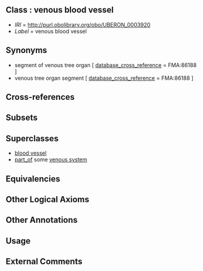 
## Class : venous blood vessel

 * *IRI* = http://purl.obolibrary.org/obo/UBERON_0003920
 * *Label* = venous blood vessel

## Synonyms

 * segment of venous tree organ [ [database_cross_reference](../../ef/oboInOwl#hasDbXref.md) = FMA:86188 ]
 * venous tree organ segment [ [database_cross_reference](../../ef/oboInOwl#hasDbXref.md) = FMA:86188 ]

## Cross-references


## Subsets


## Superclasses

 * [blood vessel](../../UBERON/81/UBERON_0001981.md)
 * [part_of](../../BFO/50/BFO_0000050.md) some [venous system](../../UBERON/82/UBERON_0004582.md)

## Equivalencies


## Other Logical Axioms


## Other Annotations


## Usage


## External Comments

